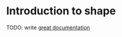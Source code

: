 # Introduction to shape

TODO: write [great documentation](http://jacobian.org/writing/what-to-write/)
